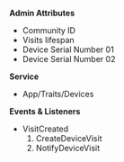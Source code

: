 **Admin Attributes**
- Community ID
- Visits lifespan
- Device Serial Number 01
- Device Serial Number 02

**Service**
- App/Traits/Devices

**Events & Listeners**
- VisitCreated
  1. CreateDeviceVisit
  2. NotifyDeviceVisit